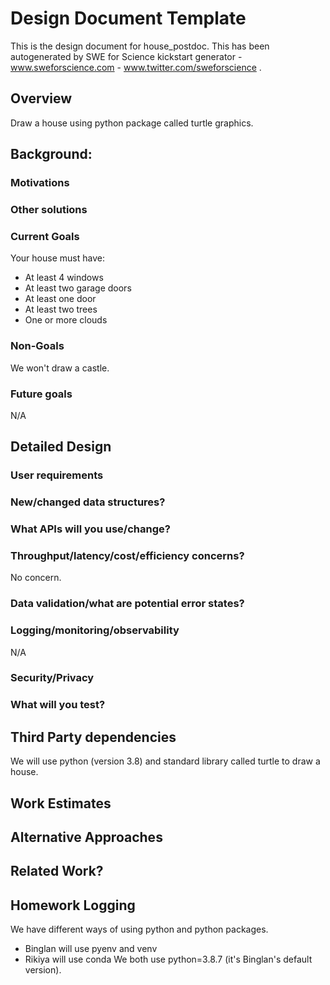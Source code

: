 # Design Document Template

This is the design document for house_postdoc. This has been autogenerated by SWE for Science kickstart generator - www.sweforscience.com - www.twitter.com/sweforscience .

## Overview

Draw a house using python package called turtle graphics.

## Background: 
### Motivations
### Other solutions
### Current Goals

Your house must have:

- At least 4 windows
- At least two garage doors
- At least one door
- At least two trees
- One or more clouds

### Non-Goals

We won't draw a castle.
### Future goals

N/A
## Detailed Design
### User requirements
### New/changed data structures?
### What APIs will you use/change?
### Throughput/latency/cost/efficiency concerns?

No concern.

### Data validation/what are potential error states?
### Logging/monitoring/observability

N/A

### Security/Privacy
### What will you test?

## Third Party dependencies

We will use python (version 3.8) and standard library called turtle to draw a house.
## Work Estimates

## Alternative Approaches

## Related Work?

## Homework Logging

We have different ways of using python and python packages. 
- Binglan will use pyenv and venv
- Rikiya will use conda
We both use python=3.8.7 (it's Binglan's default version).

